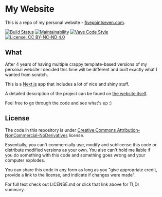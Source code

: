 # My Website

This is a repo of my personal website - [fivepointseven.com](https://fivepointseven.com).

[![Build Status](https://travis-ci.org/rdev/fivepointseven.svg?branch=master)](https://travis-ci.org/rdev/fivepointseven) [![Maintainability](https://api.codeclimate.com/v1/badges/299ceb809cf3e787b5f7/maintainability)](https://codeclimate.com/github/rdev/fivepointseven/maintainability) [![Vave Code Style](https://img.shields.io/badge/code_style-vave-21DFEA.svg)](https://github.com/fivepointseven/vave) [![License: CC BY-NC-ND 4.0](https://img.shields.io/badge/license-CC%20BY--NC--ND-orange.svg)](https://creativecommons.org/licenses/by-nc-nd/4.0/)

## What

After 4 years of having multiple crappy template-based versions of my personal website I decided this time will be different and built exactly what I wanted from scratch.

This is a [Next.js](https://github.com/zeit/next.js) app that includes a lot of nice and shiny stuff.

A detailed description of the project can be found on [the website itself](https://fivepointseven.com/work/my-website).

Feel free to go through the code and see what's up :)

## License

The code in this repository is under [Creative Commons Attribution-NonCommercial-NoDerivatives](https://creativecommons.org/licenses/by-nc-nd/4.0/) license.

Essentially, you can't commercially use, modify and sublicense this code or distribute modified versions as your own. You also can't hold me liable if you do something with this code and something goes wrong and your computer explodes.

You can share this code in any form as long as you "give appropriate credit, provide a link to the license, and indicate if changes were made".

For full text check out LICENSE.md or click that link above for Tl;Dr summary.
